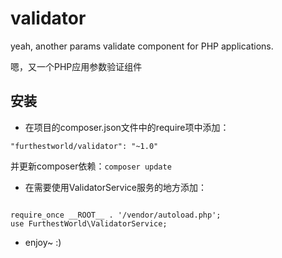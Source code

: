 # validator

yeah, another params validate component for PHP applications.

嗯，又一个PHP应用参数验证组件

## 安装
* 在项目的composer.json文件中的require项中添加：

```
"furthestworld/validator": "~1.0"
```
并更新composer依赖：`composer update`

* 在需要使用ValidatorService服务的地方添加：

```

require_once __ROOT__ . '/vendor/autoload.php';
use FurthestWorld\ValidatorService;
```

* enjoy~ :)

